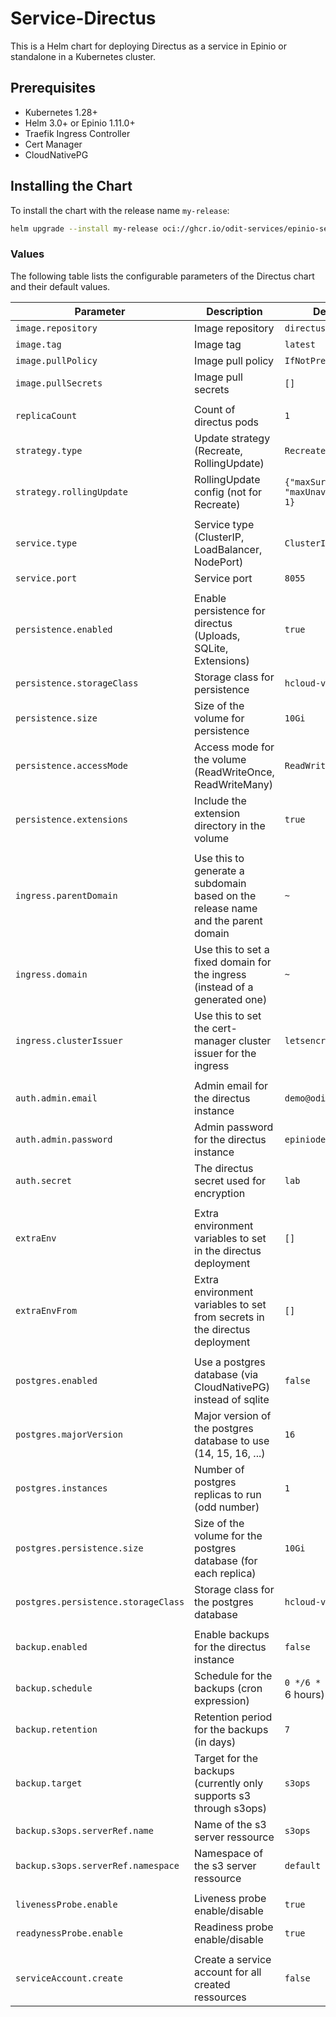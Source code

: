 # Service-Directus

This is a Helm chart for deploying Directus as a service in Epinio or standalone in a Kubernetes cluster.

## Prerequisites

- Kubernetes 1.28+
- Helm 3.0+ or Epinio 1.11.0+
- Traefik Ingress Controller
- Cert Manager
- CloudNativePG

## Installing the Chart

To install the chart with the release name `my-release`:

```bash
helm upgrade --install my-release oci://ghcr.io/odit-services/epinio-service-directus
```

### Values

The following table lists the configurable parameters of the Directus chart and their default values.

| Parameter                           | Description                                                                      | Default                               |
| ----------------------------------- | -------------------------------------------------------------------------------- | ------------------------------------- |
| `image.repository`                  | Image repository                                                                 | `directus/directus`                   |
| `image.tag`                         | Image tag                                                                        | `latest`                              |
| `image.pullPolicy`                  | Image pull policy                                                                | `IfNotPresent`                        |
| `image.pullSecrets`                 | Image pull secrets                                                               | `[]`                                  |
|                                     |                                                                                  |                                       |
| `replicaCount`                      | Count of directus pods                                                           | `1`                                   |
| `strategy.type`                     | Update strategy (Recreate, RollingUpdate)                                        | `Recreate`                            |
| `strategy.rollingUpdate`            | RollingUpdate config (not for Recreate)                                          | `{"maxSurge":1, "maxUnavailable": 1}` |
|                                     |                                                                                  |                                       |
| `service.type`                      | Service type (ClusterIP, LoadBalancer, NodePort)                                 | `ClusterIP`                           |
| `service.port`                      | Service port                                                                     | `8055`                                |
|                                     |                                                                                  |                                       |
| `persistence.enabled`               | Enable persistence for directus (Uploads, SQLite, Extensions)                    | `true`                                |
| `persistence.storageClass`          | Storage class for persistence                                                    | `hcloud-volumes`                      |
| `persistence.size`                  | Size of the volume for persistence                                               | `10Gi`                                |
| `persistence.accessMode`            | Access mode for the volume (ReadWriteOnce, ReadWriteMany)                        | `ReadWriteOnce`                       |
| `persistence.extensions`            | Include the extension directory in the volume                                    | `true`                                |
|                                     |                                                                                  |                                       |
| `ingress.parentDomain`              | Use this to generate a subdomain based on the release name and the parent domain | `~`                                   |
| `ingress.domain`                    | Use this to set a fixed domain for the ingress (instead of a generated one)      | `~`                                   |
| `ingress.clusterIssuer`             | Use this to set the cert-manager cluster issuer for the ingress                  | `letsencrypt-prod`                    |
|                                     |                                                                                  |                                       |
| `auth.admin.email`                  | Admin email for the directus instance                                            | `demo@odit.services`                  |
| `auth.admin.password`               | Admin password for the directus instance                                         | `epiniodemo`                          |
| `auth.secret`                       | The directus secret used for encryption                                          | `lab`                                 |
|                                     |                                                                                  |                                       |
| `extraEnv`                          | Extra environment variables to set in the directus deployment                    | `[]`                                  |
| `extraEnvFrom`                      | Extra environment variables to set from secrets in the directus deployment       | `[]`                                  |
|                                     |                                                                                  |                                       |
| `postgres.enabled`                  | Use a postgres database (via CloudNativePG) instead of sqlite                    | `false`                               |
| `postgres.majorVersion`             | Major version of the postgres database to use (14, 15, 16, ...)                  | `16`                                  |
| `postgres.instances`                | Number of postgres replicas to run (odd number)                                  | `1`                                   |
| `postgres.persistence.size`         | Size of the volume for the postgres database (for each replica)                  | `10Gi`                                |
| `postgres.persistence.storageClass` | Storage class for the postgres database                                          | `hcloud-volumes`                      |
|                                     |                                                                                  |                                       |
| `backup.enabled`                    | Enable backups for the directus instance                                         | `false`                               |
| `backup.schedule`                   | Schedule for the backups (cron expression)                                       | `0 */6 * * *` (every 6 hours)         |
| `backup.retention`                  | Retention period for the backups (in days)                                       | `7`                                   |
| `backup.target`                     | Target for the backups (currently only supports s3 through s3ops)                | `s3ops`                               |
| `backup.s3ops.serverRef.name`       | Name of the s3 server ressource                                                  | `s3ops`                               |
| `backup.s3ops.serverRef.namespace`  | Namespace of the s3 server ressource                                             | `default`                             |
|                                     |                                                                                  |                                       |
| `livenessProbe.enable`              | Liveness probe enable/disable                                                    | `true`                                |
| `readynessProbe.enable`             | Readiness probe enable/disable                                                   | `true`                                |
|                                     |                                                                                  |                                       |
| `serviceAccount.create`             | Create a service account for all created ressources                              | `false`                               |
